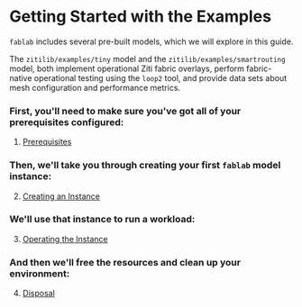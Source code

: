 # Getting Started with the Examples

`fablab` includes several pre-built models, which we will explore in this guide.

The `zitilib/examples/tiny` model and the `zitilib/examples/smartrouting` model, both implement operational Ziti fabric overlays, perform fabric-native operational testing using the `loop2` tool, and provide data sets about mesh configuration and performance metrics.

### First, you'll need to make sure you've got all of your prerequisites configured:

1. [Prerequisites](01.prerequisites.md)

### Then, we'll take you through creating your first `fablab` model instance:

2. [Creating an Instance](02.creating.an.instance.md)

### We'll use that instance to run a workload:

3. [Operating the Instance](03.operating.the.instance.md)

### And then we'll free the resources and clean up your environment:

4. [Disposal](04.disposal.md)